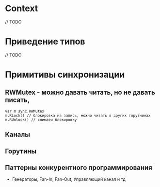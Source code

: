 #  Context
// TODO

# Приведение типов
// TODO

# Примитивы синхронизации
## RWMutex - можно давать читать, но не давать писать, 
```
var m sync.RWMutex
m.RLock() // блокировка на запись, можно читать в других горутнинах
m.RUnlock() // снимаеи блокировку
```
## Каналы
## Горутины
## Паттерны конкурентного программирования
- Генераторы, Fan-In, Fan-Out, Управляющий канал и тд

